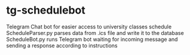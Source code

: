 # tg-schedulebot
Telegram Chat bot for easier access to university classes schedule
ScheduleParser.py parses data from .ics file and write it to the database
ScheduleBot.py runs Telegram bot waiting for incoming message and sending a response according to instructions
